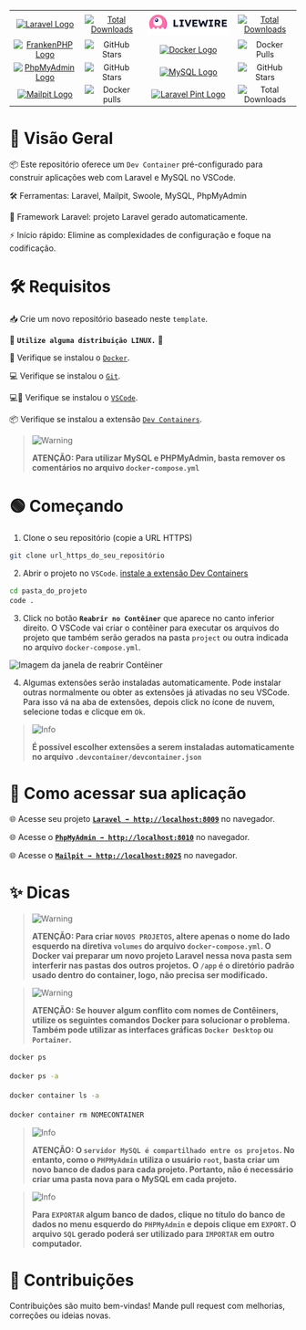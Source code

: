 
<table border="0" align="center">
    <tr>
        <td align="center"><a href="https://laravel.com/docs/10.x" target="_blank"><img src="https://raw.githubusercontent.com/laravel/art/master/logo-lockup/5%20SVG/2%20CMYK/1%20Full%20Color/laravel-logolockup-cmyk-red.svg" width="320" alt="Laravel Logo"></a></td>
        <td align="center"><a href="https://packagist.org/packages/laravel/framework"><img src="https://img.shields.io/packagist/dt/laravel/framework" alt="Total Downloads"></a></td>
        <td align="center"><a href="https://livewire.laravel.com/docs/quickstart" target="_blank"><img src="https://github.com/livewire/livewire/raw/main/art/readme_logo.png" width="270" alt="Livewire Logo"></a></td>
        <td align="center"><a href="https://packagist.org/packages/livewire/livewire"><img src="https://poser.pugx.org/livewire/livewire/d/total.svg" alt="Total Downloads">
    </a></td>
    </tr>
    <tr>
        <td align="center"><a href="https://frankenphp.dev/" target="_blank"><img src="https://miro.medium.com/v2/resize:fit:600/1*AKCekoPNUcqaWCQZk5sk0Q.png" width="240" alt="FrankenPHP Logo"></a></td>
        <td align="center"><img src="https://img.shields.io/github/stars/swoole" alt="GitHub Stars"></td>
        <td align="center"><a href="https://hub.docker.com/r/giovanegurgel/laravel_swoole" target="_blank"><img  src="https://geeksterminal.com/wp-content/uploads/2019/11/docker-logo-310x162.png" width="320" alt="Docker Logo"></a></td>
        <td align="center"><img src="https://img.shields.io/docker/pulls/giovanegurgel/laravel_swoole" alt="Docker Pulls"></td>
    </tr>
    <tr>
        <td align="center"><a href="https://www.phpmyadmin.net/" target="_blank"><img  src="https://www.phpmyadmin.net/static/images/logo.png?067b638aa2a2" width="160" alt="PhpMyAdmin Logo"></a></td>
        <td align="center"><img src="https://img.shields.io/github/stars/phpmyadmin" alt="GitHub Stars"></td>
        <td align="center"><a href="https://www.mysql.com/" target="_blank"><img  src="https://vetores.org/d/mysql.svg" width="130" alt="MySQL Logo"></a></td>
        <td align="center"><img src="https://img.shields.io/github/stars/mysql" alt="GitHub Stars"></a></td>
    </tr>
    <tr>
        <td align="center"><a href="https://github.com/axllent/mailpit" target="_blank"><img  src="https://d4.alternativeto.net/ZUFnPykA-p0m0qzlXm9w78cweEVee1d5J9inLyCwocU/rs:fit:280:280:0/g:ce:0:0/exar:1/YWJzOi8vZGlzdC9pY29ucy9tYWlscGl0XzIxODkzNS5wbmc.png" width="160" alt="Mailpit Logo"></a></td>
        <td align="center"><img src="https://camo.githubusercontent.com/8871e50211f7d38ea0cf996c78146e0c78b646b5f3c73e0119b2063cd0cfa269/68747470733a2f2f696d672e736869656c64732e696f2f646f636b65722f70756c6c732f61786c6c656e742f6d61696c7069742e737667" alt="Docker pulls" data-canonical-src="https://img.shields.io/docker/pulls/axllent/mailpit.svg" style="max-width: 100%;"></td>
        <td align="center"><a href="https://www.mysql.com/" target="_blank"><img  src="https://laraveldaily.com/storage/386/Untitled-design---2023-04-21T074850.944.png" width="180" alt="Laravel Pint Logo"></a></td>
        <td align="center"><img src="https://camo.githubusercontent.com/cede5a43a95920786b4b1e73fcae280284306a7e8a6af5556181abca6dadb4a7/68747470733a2f2f696d672e736869656c64732e696f2f7061636b61676973742f64742f6c61726176656c2f70696e74" alt="Total Downloads" data-canonical-src="https://img.shields.io/packagist/dt/laravel/pint" style="max-width: 100%;"></td>
    </tr>
</table>

# 🌟 Visão Geral
📦 Este repositório oferece um `Dev Container` pré-configurado para construir aplicações web com Laravel e MySQL no VSCode.

🛠️ Ferramentas: Laravel, Mailpit, Swoole, MySQL, PhpMyAdmin

🚀 Framework Laravel: projeto Laravel gerado automaticamente.

⚡ Início rápido: Elimine as complexidades de configuração e foque na codificação.


# 🛠️ Requisitos

📥 Crie um novo repositório baseado neste `template`.

🐧 **`Utilize alguma distribuição LINUX.`** 🐧

🐳 Verifique se instalou o [`Docker`](https://docs.docker.com/get-docker/).

💻 Verifique se instalou o [`Git`](https://git-scm.com/downloads).

💻📝 Verifique se instalou o [`VSCode`](https://code.visualstudio.com/download).

📦 Verifique se instalou a extensão [`Dev Containers`](https://marketplace.visualstudio.com/items?itemName=ms-vscode-remote.remote-containers).

> <picture>
>   <source media="(prefers-color-scheme: light)" srcset="https://raw.githubusercontent.com/Mqxx/GitHub-Markdown/main/blockquotes/badge/light-theme/warning.svg">
>   <img alt="Warning" src="https://raw.githubusercontent.com/Mqxx/GitHub-Markdown/main/blockquotes/badge/dark-theme/warning.svg">
> </picture><br>
>
> **ATENÇÃO: Para utilizar MySQL e PHPMyAdmin, basta remover os comentários no arquivo `docker-compose.yml`**


# 🟢 Começando

1. Clone o seu repositório (copie a URL HTTPS)

```bash
git clone url_https_do_seu_repositório
```

2. Abrir o projeto no `VSCode`. [instale a extensão Dev Containers](https://marketplace.visualstudio.com/items?itemName=ms-vscode-remote.remote-containers)

```bash
cd pasta_do_projeto
code .
```
3. Click no botão **`Reabrir no Contêiner`** que aparece no canto inferior direito. O VSCode vai criar o contêiner para executar os arquivos do projeto que também serão gerados na pasta `project` ou outra indicada no arquivo `docker-compose.yml`.

![Imagem da janela de reabrir Contêiner](https://raw.githubusercontent.com/giovanegurgel/devcont_laravel/main/img/reabrir_container.png)

4. Algumas extensões serão instaladas automaticamente. Pode instalar outras normalmente ou obter as extensões já ativadas no seu VSCode. Para isso vá na aba de extensões, depois click no ícone de nuvem, selecione todas e clicque em `Ok`.

> <picture>
>   <source media="(prefers-color-scheme: light)" srcset="https://raw.githubusercontent.com/Mqxx/GitHub-Markdown/main/blockquotes/badge/light-theme/info.svg">
>   <img alt="Info" src="https://raw.githubusercontent.com/Mqxx/GitHub-Markdown/main/blockquotes/badge/dark-theme/info.svg">
> </picture><br>
>
> **É possível escolher extensões a serem instaladas automaticamente no arquivo `.devcontainer/devcontainer.json`**

# 🚀 Como acessar sua aplicação

🌐 Acesse seu projeto [**`Laravel ➡️ http://localhost:8009`**](http://localhost:8009) no navegador.

🌐 Acesse o [**`PhpMyAdmin ➡️ http://localhost:8010`**](http://localhost:8010) no navegador.

🌐 Acesse o [**`Mailpit ➡️ http://localhost:8025`**](http://localhost:8025) no navegador.


# ✨ Dicas

> <picture>
>   <source media="(prefers-color-scheme: light)" srcset="https://raw.githubusercontent.com/Mqxx/GitHub-Markdown/main/blockquotes/badge/light-theme/warning.svg">
>   <img alt="Warning" src="https://raw.githubusercontent.com/Mqxx/GitHub-Markdown/main/blockquotes/badge/dark-theme/warning.svg">
> </picture><br>
>
> **ATENÇÃO: Para criar `NOVOS PROJETOS`, altere apenas o nome do lado esquerdo na diretiva `volumes` do arquivo `docker-compose.yml`. O Docker vai preparar um novo projeto Laravel nessa nova pasta sem interferir nas pastas dos outros projetos. O `/app` é o diretório padrão usado dentro do container, logo, não precisa ser modificado.**

> <picture>
>   <source media="(prefers-color-scheme: light)" srcset="https://raw.githubusercontent.com/Mqxx/GitHub-Markdown/main/blockquotes/badge/light-theme/warning.svg">
>   <img alt="Warning" src="https://raw.githubusercontent.com/Mqxx/GitHub-Markdown/main/blockquotes/badge/dark-theme/warning.svg">
> </picture><br>
>
> **ATENÇÃO: Se houver algum conflito com nomes de Contêiners, utilize os seguintes comandos Docker para solucionar o problema. Também pode utilizar as interfaces gráficas `Docker Desktop` ou `Portainer`.**

```bash
docker ps

docker ps -a

docker container ls -a

docker container rm NOMECONTAINER
```
> <picture>
>   <source media="(prefers-color-scheme: light)" srcset="https://raw.githubusercontent.com/Mqxx/GitHub-Markdown/main/blockquotes/badge/light-theme/info.svg">
>   <img alt="Info" src="https://raw.githubusercontent.com/Mqxx/GitHub-Markdown/main/blockquotes/badge/dark-theme/info.svg">
> </picture><br>
>
> **ATENÇÃO: O `servidor MySQL é compartilhado entre os projetos`. No entanto, como o `PHPMyAdmin` utiliza o usuário `root`, basta criar um novo banco de dados para cada projeto. Portanto, não é necessário criar uma pasta nova para o MySQL em cada projeto.**

> <picture>
>   <source media="(prefers-color-scheme: light)" srcset="https://raw.githubusercontent.com/Mqxx/GitHub-Markdown/main/blockquotes/badge/light-theme/info.svg">
>   <img alt="Info" src="https://raw.githubusercontent.com/Mqxx/GitHub-Markdown/main/blockquotes/badge/dark-theme/info.svg">
> </picture><br>
>
> **Para `EXPORTAR` algum banco de dados, clique no título do banco de dados no menu esquerdo do `PHPMyAdmin` e depois clique em `EXPORT`. O arquivo `SQL` gerado poderá ser utilizado para `IMPORTAR` em outro computador.**


# 🤝 Contribuições
Contribuições são muito bem-vindas! Mande pull request com melhorias, correções ou ideias novas.
